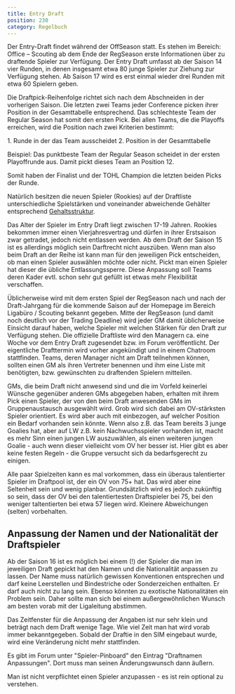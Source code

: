 ```yaml
---
title: Entry Draft
position: 230
category: Regelbuch
---
```


Der Entry-Draft findet während der OffSeason statt. Es stehen im Bereich: Office – Scouting ab dem Ende der RegSeason erste Informationen über zu draftende Spieler zur Verfügung.
Der Entry Draft umfasst ab der Saison 14 vier Runden, in denen insgesamt etwa 80 junge Spieler zur Ziehung zur Verfügung stehen. Ab Saison 17 wird es erst einmal wieder drei Runden mit etwa 60 Spielern geben.

Die Draftpick-Reihenfolge richtet sich nach dem Abschneiden in der vorherigen Saison. Die letzten zwei Teams jeder Conference picken ihrer Position in der Gesamttabelle entsprechend.  Das schlechteste Team der Regular Season hat somit den ersten Pick. 
Bei allen Teams, die die Playoffs erreichen, wird die Position nach zwei Kriterien bestimmt: 

1.⁠ ⁠Runde in der das Team ausscheidet
2.⁠ ⁠Position in der Gesamttabelle

Beispiel: Das punktbeste Team der Regular Season scheidet in der ersten Playoffrunde aus. Damit pickt dieses Team an Position 12.

Somit haben der Finalist und der TOHL Champion die letzten beiden Picks der Runde.

Natürlich besitzen die neuen Spieler (Rookies) auf der Draftliste unterschiedliche Spielstärken und voneinander abweichende Gehälter entsprechend [Gehaltsstruktur](/salary).

Das Alter der Spieler im Entry Draft liegt zwischen 17-19 Jahren.
Rookies bekommen immer einen Vierjahresvertrag und dürfen in ihrer Erstsaison zwar getradet, jedoch nicht entlassen werden.
Ab dem Draft der Saison 15 ist es allerdings möglich sein Darftrecht nicht auszüben. Wenn man also beim Draft an der Reihe ist kann man für den jeweiligen Pick entscheiden, ob man einen Spieler auswählen möchte oder nicht. Pickt man einen Spieler hat dieser die übliche Entlassungssperre. Diese Anpassung soll Teams deren Kader evtl. schon sehr gut gefüllt ist etwas mehr Flexibilität verschaffen.

Üblicherweise wird mit dem ersten Spiel der RegSeason nach und nach der Draft-Jahrgang für die kommende Saison auf der Homepage im Bereich Ligabüro / Scouting bekannt gegeben. Mitte der RegSeason (und damit noch deutlich vor der Trading Deadline) wird jeder GM damit üblicherweise Einsicht darauf haben, welche Spieler mit welchen Stärken für den Draft zur Verfügung stehen.
Die offizielle Draftliste wird den Managern ca. eine Woche vor dem Entry Draft zugesendet bzw. im Forum veröffentlicht. Der eigentliche Drafttermin wird vorher angekündigt und in einem Chatroom stattfinden. Teams, deren Manager nicht am Draft teilnehmen können, sollten einen GM als ihren Vertreter benennen und ihm eine Liste mit benötigten, bzw. gewünschten zu draftenden Spielern mitteilen.

GMs, die beim Draft nicht anwesend sind und die im Vorfeld keinerlei Wünsche gegenüber anderen GMs abgegeben haben, erhalten mit ihrem Pick einen Spieler, der von den beim Draft anwesenden GMs im Gruppenaustausch ausgewählt wird. Grob wird sich dabei am OV-stärksten Spieler orientiert. Es wird aber auch mit einbezogen, auf welcher Position ein Bedarf vorhanden sein könnte. Wenn also z.B. das Team bereits 3 junge Goalies hat, aber auf LW z.B. kein Nachwuchsspieler vorhanden ist, macht es mehr Sinn einen jungen LW auszuwählen, als einen weiteren jungen Goalie - auch wenn dieser vielleicht vom OV her besser ist. Hier gibt es aber keine festen Regeln - die Gruppe versucht sich da bedarfsgerecht zu einigen.

Alle paar Spielzeiten kann es mal vorkommen, dass ein überaus talentierter Spieler im Draftpool ist, der ein OV von 75+ hat. Das wird aber eine Seltenheit sein und wenig planbar. Grundsätzlich wird es jedoch zukünftig so sein, dass der OV bei den talentiertesten Draftspieler bei 75, bei den weniger taltentierten bei etwa 57 liegen wird. Kleinere Abweichungen (selten) vorbehalten.


## Anpassung der Namen und der Nationalität der Draftspieler

Ab der Saison 16 ist es möglich bei einem (!) der Spieler die man im jeweiligen Draft gepickt hat den Namen und die Nationalität anpassen zu lassen. Der Name muss natürlich gewissen Konventionen entsprechen und darf keine Leerstellen und Bindestriche oder Sonderzeichen enthalten. Er darf auch nicht zu lang sein. Ebenso könnten zu exotische Nationalitäten ein Problem sein. Daher sollte man sich bei einem außergewöhnlichen Wunsch am besten vorab mit der Ligaleitung abstimmen.

Das Zeitfenster für die Anpassung der Angaben ist nur sehr klein und beträgt nach dem Draft wenige Tage. Wie viel Zeit man hat wird vorab immer bekanntgegeben. Sobald der Draftie in den SIM eingebaut wurde, wird eine Veränderung nicht mehr stattfinden.

Es gibt im Forum unter "Spieler-Pinboard" den Eintrag "Draftnamen Anpassungen". Dort muss man seinen Änderungswunsch dann äußern.

Man ist nicht verpflichtet einen Spieler anzupassen - es ist rein optional zu verstehen.
